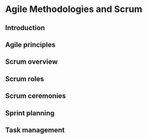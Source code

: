 # Agile Methodologies and Scrum

## Introduction

## Agile principles

## Scrum overview

## Scrum roles

## Scrum ceremonies

## Sprint planning

## Task management
